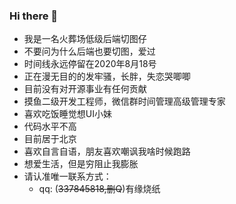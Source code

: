 ### Hi there 👋
<ul>
<li>我是一名火葬场低级后端切图仔</li>
<li>不要问为什么后端也要切图，爱过</li>
<li>时间线永远停留在2020年8月18号</li>
<li>正在漫无目的的发牢骚，长胖，失恋哭唧唧</li>
<li>目前没有对开源事业有任何贡献</li>
<li>摸鱼二级开发工程师，微信群时间管理高级管理专家</li>
<li>喜欢吃饭睡觉想UI小妹</li>
<li>代码水平不高</li>
<li>目前居于北京</li>
<li>喜欢自言自语，朋友喜欢嘲讽我啥时候跑路</li>
<li>想爱生活，但是穷阻止我膨胀</li>
<li>请认准唯一联系方式：
  <ul><li>qq: (<s>337845818,删Q</S>)有缘烧纸</li>
</ul>
</ul>
